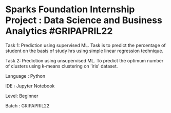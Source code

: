 # Sparks Foundation Internship Project : Data Science and Business Analytics #GRIPAPRIL22

Task 1: Prediction using supervised ML. Task is to predict the percentage of student on the basis of study hrs using simple linear regression technique.

Task 2: Prediction using unsupervised ML. To predict the optimum number of clusters using k-means clustering on 'iris' dataset.

Language : Python

IDE : Jupyter Notebook

Level: Beginner

Batch : GRIPAPRIL22
